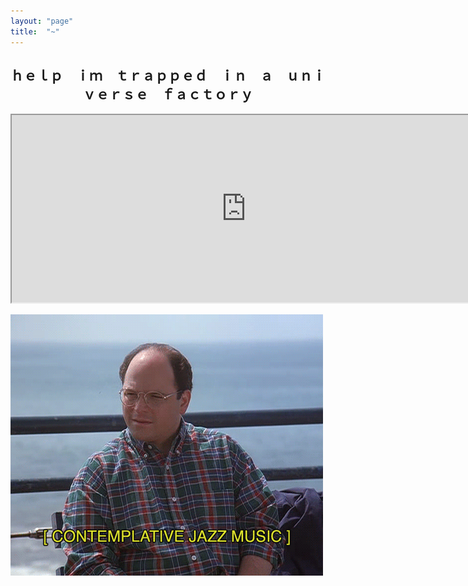 ```yaml
---
layout: "page"
title:  "~"
---
```


## <center>ｈｅｌｐ　ｉｍ　ｔｒａｐｐｅｄ　ｉｎ　ａ　ｕｎｉｖｅｒｓｅ　ｆａｃｔｏｒｙ</center>

<iframe allowfullscreen sandbox="allow-top-navigation allow-scripts" width="750" height="300" src="https://www.mastofeed.com/apiv2/feed?userurl=https%3A%2F%2Ffreeradical.zone%2Fusers%2Fcflag&theme=dark&size=100&header=true&replies=false&boosts=false"></iframe>

![](/assets/1559181471128.gif)
